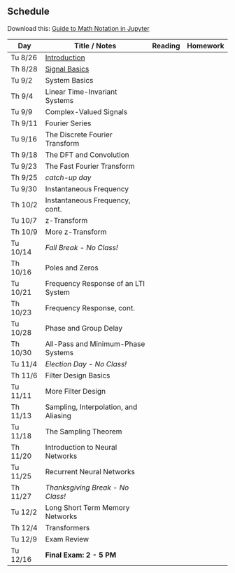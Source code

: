 ## Schedule

Download this: [Guide to Math Notation in Jupyter](examples/MathNotationGuide.ipynb)


| Day      | Title / Notes                                  | Reading | Homework |
|----------|------------------------------------------------|---------|----------|
| Tu 8/26  | [Introduction](lectures/L00-Introduction.pdf)  |         |          |
| Th 8/28  | [Signal Basics](lectures/L01-SignalBasics.pdf) |         |          |
| Tu 9/2   | System Basics                                  |         |          |
| Th 9/4   | Linear Time-Invariant Systems                  |         |          |
| Tu 9/9   | Complex-Valued Signals                         |         |          |
| Th 9/11  | Fourier Series                                 |         |          |
| Tu 9/16  | The Discrete Fourier Transform                 |         |          |
| Th 9/18  | The DFT and Convolution                        |         |          |
| Tu 9/23  | The Fast Fourier Transform                     |         |          |
| Th 9/25  | *catch-up day*                                 |         |          |
| Tu 9/30  | Instantaneous Frequency                        |         |          |
| Th 10/2  | Instantaneous Frequency, cont.                 |         |          |
| Tu 10/7  | z-Transform                                    |         |          |
| Th 10/9  | More z-Transform                               |         |          |
| Tu 10/14 | *Fall Break - No Class!*                       |         |          |
| Th 10/16 | Poles and Zeros                                |         |          |
| Tu 10/21 | Frequency Response of an LTI System            |         |          |
| Th 10/23 | Frequency Response, cont.                      |         |          |
| Tu 10/28 | Phase and Group Delay                          |         |          |
| Th 10/30 | All-Pass and Minimum-Phase Systems             |         |          |
| Tu 11/4  | *Election Day - No Class!*                     |         |          |
| Th 11/6  | Filter Design Basics                           |         |          |
| Tu 11/11 | More Filter Design                             |         |          |
| Th 11/13 | Sampling, Interpolation, and Aliasing          |         |          |
| Tu 11/18 | The Sampling Theorem                           |         |          |
| Th 11/20 | Introduction to Neural Networks                |         |          |
| Tu 11/25 | Recurrent Neural Networks                      |         |          |
| Th 11/27 | *Thanksgiving Break - No Class!*               |         |          |
| Tu 12/2  | Long Short Term Memory Networks                |         |          |
| Th 12/4  | Transformers                                   |         |          |
| Tu 12/9  | Exam Review                                    |         |          |
| Tu 12/16 | **Final Exam: 2 - 5 PM**                       |         |          |
